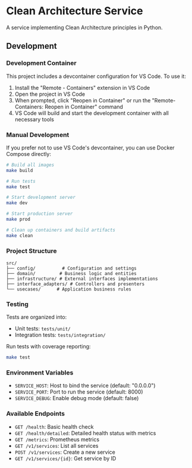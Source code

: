 # Clean Architecture Service

A service implementing Clean Architecture principles in Python.

## Development

### Development Container

This project includes a devcontainer configuration for VS Code. To use it:

1. Install the "Remote - Containers" extension in VS Code
2. Open the project in VS Code
3. When prompted, click "Reopen in Container" or run the "Remote-Containers: Reopen in Container" command
4. VS Code will build and start the development container with all necessary tools

### Manual Development

If you prefer not to use VS Code's devcontainer, you can use Docker Compose directly:

```bash
# Build all images
make build

# Run tests
make test

# Start development server
make dev

# Start production server
make prod

# Clean up containers and build artifacts
make clean
```

### Project Structure

```
src/
├── config/          # Configuration and settings
├── domain/         # Business logic and entities
├── infrastructure/ # External interfaces implementations
├── interface_adapters/ # Controllers and presenters
└── usecases/      # Application business rules
```

### Testing

Tests are organized into:
- Unit tests: `tests/unit/`
- Integration tests: `tests/integration/`

Run tests with coverage reporting:
```bash
make test
```

### Environment Variables

- `SERVICE_HOST`: Host to bind the service (default: "0.0.0.0")
- `SERVICE_PORT`: Port to run the service (default: 8000)
- `SERVICE_DEBUG`: Enable debug mode (default: false)

### Available Endpoints

- `GET /health`: Basic health check
- `GET /health/detailed`: Detailed health status with metrics
- `GET /metrics`: Prometheus metrics
- `GET /v1/services`: List all services
- `POST /v1/services`: Create a new service
- `GET /v1/services/{id}`: Get service by ID